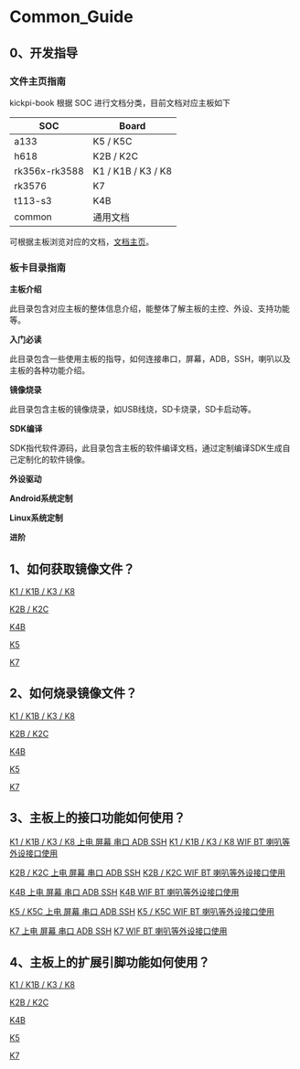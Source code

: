 # Common_Guide



## 0、开发指导

### 文件主页指南

kickpi-book 根据 SOC 进行文档分类，目前文档对应主板如下

| SOC           | Board              |
| ------------- | ------------------ |
| a133          | K5 / K5C           |
| h618          | K2B / K2C          |
| rk356x-rk3588 | K1 / K1B / K3 / K8 |
| rk3576        | K7                 |
| t113-s3       | K4B                |
| common        | 通用文档           |

可根据主板浏览对应的文档，[文档主页](../../README.md)。



### 板卡目录指南

**主板介绍**

此目录包含对应主板的整体信息介绍，能整体了解主板的主控、外设、支持功能等。

**入门必读**

此目录包含一些使用主板的指导，如何连接串口，屏幕，ADB，SSH，喇叭以及主板的各种功能介绍。

**镜像烧录**

此目录包含主板的镜像烧录，如USB线烧，SD卡烧录，SD卡启动等。

**SDK编译**

SDK指代软件源码，此目录包含主板的软件编译文档，通过定制编译SDK生成自己定制化的软件镜像。

**外设驱动**



**Android系统定制**

**Linux系统定制**

**进阶**



## 1、如何获取镜像文件？

[K1 / K1B / K3 / K8 ](../../rk356x-rk3588/zh/03-镜像烧录/01-获取镜像文件.md)

[K2B / K2C](../../h618/zh/03-镜像烧录/01-获取镜像文件.md)

[K4B](../../t113-s3/zh/03-镜像烧录/01-获取镜像文件.md)

[K5](../../a133/zh/03-镜像烧录/01-获取镜像文件.md)

[K7](../../rk3576/zh/03-镜像烧录/01-获取镜像文件.md)



## 2、如何烧录镜像文件？

[K1 / K1B / K3 / K8 ](../../rk356x-rk3588/zh/03-镜像烧录/)

[K2B / K2C](../../h618/zh/03-镜像烧录/)

[K4B](../../t113-s3/zh/03-镜像烧录/)

[K5](../../a133/zh/03-镜像烧录/)

[K7](../../rk3576/zh/03-镜像烧录/)



## 3、主板上的接口功能如何使用？

[K1 / K1B / K3 / K8 上电 屏幕 串口 ADB SSH](../../rk356x-rk3588/zh/02-入门必读/)
[K1 / K1B / K3 / K8 WIF BT 喇叭等外设接口使用](../../rk356x-rk3588/zh/02-入门必读/03-功能测试.md)

[K2B / K2C 上电 屏幕 串口 ADB SSH](../../h618/zh/02-入门必读/02-快速使用.md)
[K2B / K2C WIF BT 喇叭等外设接口使用](../../h618/zh/02-入门必读/03-功能测试.md)

[K4B 上电 屏幕 串口 ADB SSH](../../t113-s3/zh/02-入门必读/02-快速使用.md)
[K4B WIF BT 喇叭等外设接口使用](../../t113-s3/zh/02-入门必读/02-快速使用.md)

[K5 / K5C 上电 屏幕 串口 ADB SSH](../../a133/zh/02-入门必读/02-快速使用.md)
[K5 / K5C WIF BT 喇叭等外设接口使用 ](../../a133/zh/02-入门必读/02-快速使用.md)

[K7 上电 屏幕 串口 ADB SSH](../../rk3576/zh/02-入门必读/02-快速使用.md)
[K7 WIF BT 喇叭等外设接口使用](../../rk3576/zh/02-入门必读/02-快速使用.md)



## 4、主板上的扩展引脚功能如何使用？

[K1 / K1B / K3 / K8 ]()

[K2B / K2C]()

[K4B]()

[K5]()

[K7]()





